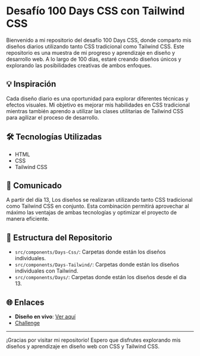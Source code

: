 # Desafío 100 Days CSS con Tailwind CSS
Bienvenido a mi repositorio del desafío 100 Days CSS, donde comparto mis diseños diarios utilizando tanto CSS tradicional como Tailwind CSS. Este repositorio es una muestra de mi progreso y aprendizaje en diseño y desarrollo web. A lo largo de 100 días, estaré creando diseños únicos y explorando las posibilidades creativas de ambos enfoques.

## 💡 Inspiración
Cada diseño diario es una oportunidad para explorar diferentes técnicas y efectos visuales. Mi objetivo es mejorar mis habilidades en CSS tradicional mientras también aprendo a utilizar las clases utilitarias de Tailwind CSS para agilizar el proceso de desarrollo.

## 🛠️ Tecnologías Utilizadas
- HTML
- CSS 
- Tailwind CSS

## 📅 Comunicado
A partir del día 13, Los diseños se realizaran utilizando tanto CSS tradicional como Tailwind CSS en conjunto. Esta combinación permitirá aprovechar al máximo las ventajas de ambas tecnologías y optimizar el proyecto de manera eficiente.

## 📂 Estructura del Repositorio
- `src/components/Days-Css/`: Carpetas donde están los diseños individuales.
- `src/components/Days-Tailwind/`: Carpetas donde están los diseños individuales con Tailwind.
- `src/components/Days/`: Carpetas donde están los diseños desde el dia 13.

## 🌐 Enlaces
- **Diseño en vivo**: [Ver aquí](https://kevinmolinadev.github.io/100-days-css)
- [Challenge](https://100dayscss.com/)

---

¡Gracias por visitar mi repositorio! Espero que disfrutes explorando mis diseños y aprendizaje en diseño web con CSS y Tailwind CSS.
